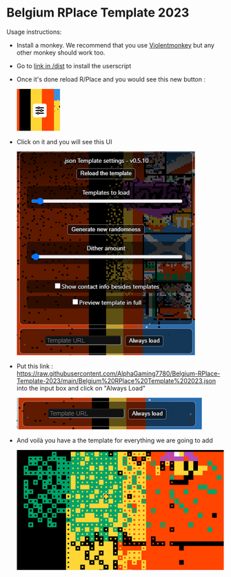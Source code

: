 # Belgium RPlace Template 2023
 
Usage instructions:
 * Install a monkey. We recommend that you use [Violentmonkey](https://violentmonkey.github.io/get-it/) but any other monkey should work too.
 * Go to [link in /dist](https://github.com/osuplace/templateManager/raw/main/dist/templateManager.user.js) to install the userscript
 * Once it's done reload R/Place and you would see this new button : 

   ![screen 1](https://github.com/AlphaGaming7780/Belgium-RPlace-Template-2023/blob/main/Images/Readme/screen001.png?raw=true)
 * Click on it and you will see this UI

    ![screen 2](https://github.com/AlphaGaming7780/Belgium-RPlace-Template-2023/blob/main/Images/Readme/screen002.png?raw=true)
 * Put this link : https://raw.githubusercontent.com/AlphaGaming7780/Belgium-RPlace-Template-2023/main/Belgium%20RPlace%20Template%202023.json
    into the input box and click on "Always Load"

   ![screen 3](https://github.com/AlphaGaming7780/Belgium-RPlace-Template-2023/blob/main/Images/Readme/screen003.png?raw=true)
    
 * And voilà you have a the template for everything we are going to add
    
    ![screen 4](https://github.com/AlphaGaming7780/Belgium-RPlace-Template-2023/blob/main/Images/Readme/screen004.png?raw=true)
